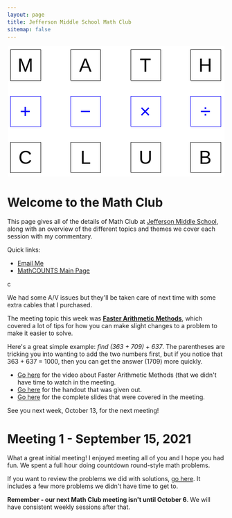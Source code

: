 ```yaml
---
layout: page
title: Jefferson Middle School Math Club
sitemap: false
---
```


<p style="text-align:center;">
<img src="/assets/img/mathclub.png" alt="Math Club Logo"/>
</p>
  
# Welcome to the Math Club

This page gives all of the details of Math Club at [Jefferson Middle School](https://jms.mtlsd.org/), along with an overview of the different topics and themes we cover each session with my commentary. 

Quick links:
* [Email Me](mailto:praff@mtlsd.net)
* [MathCOUNTS Main Page](https://www.mathcounts.org/)

c

We had some A/V issues but they'll be taken care of next time with some extra cables that I purchased. 

The meeting topic this week was [**Faster Arithmetic Methods**](https://www.mathcounts.org/resources/faster-arithmetic-methods), which covered a lot of tips for how you can make slight changes to a problem to make it easier to solve. 

Here's a great simple example: _find (363 + 709) + 637_. The parentheses are tricking you into wanting to add the two numbers first, but if you notice that 363 + 637 = 1000, then you can get the answer (1709) more quickly. 
* [Go here](https://www.youtube.com/watch?v=ZPQ2_b_T0dE) for the video about Faster Arithmetic Methods (that we didn't have time to watch in the meeting. 
* [Go here](https://www.mathcounts.org/sites/default/files/Faster_Arithmetic_Methods_%28M%29.pdf) for the handout that was given out.
* [Go here](https://docs.google.com/presentation/d/1Yfbfsex5l-ukYJSK-atGtIYrpotlCNFCSOidvFBtogM/edit?usp=sharing) for the complete slides that were covered in the meeting.

See you next week, October 13, for the next meeting!

# Meeting 1 - September 15, 2021

What a great initial meeting! I enjoyed meeting all of you and I hope you had fun. We spent a full hour doing countdown round-style math problems.

If you want to review the problems we did with solutions, [go here](https://docs.google.com/presentation/d/1cDkJovRiy-_L5imOTblBsryThZUgFzBmjkpvHHBTr4M/edit?usp=drivesdk). It includes a few more problems we didn't have time to get to.

**Remember - our next Math Club meeting isn't until October 6**. We will have consistent weekly sessions after that. 
